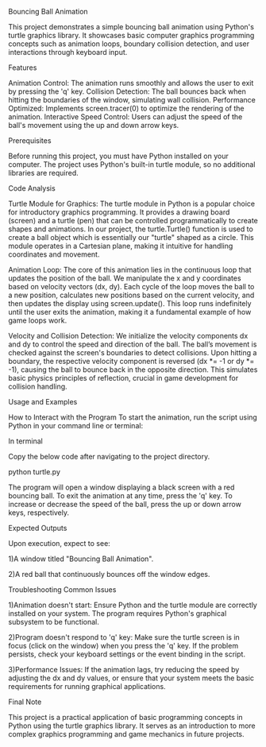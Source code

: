 Bouncing Ball Animation

This project demonstrates a simple bouncing ball animation using Python's turtle graphics library. It showcases basic computer graphics programming concepts such as animation loops, boundary collision detection, and user interactions through keyboard input.




Features

Animation Control: The animation runs smoothly and allows the user to exit by pressing the 'q' key.
Collision Detection: The ball bounces back when hitting the boundaries of the window, simulating wall collision.
Performance Optimized: Implements screen.tracer(0) to optimize the rendering of the animation.
Interactive Speed Control: Users can adjust the speed of the ball's movement using the up and down arrow keys.


Prerequisites

Before running this project, you must have Python installed on your computer. The project uses Python's built-in turtle module, so no additional libraries are required.




Code Analysis

Turtle Module for Graphics:
The turtle module in Python is a popular choice for introductory graphics programming. It provides a drawing board (screen) and a turtle (pen) that can be controlled programmatically to create shapes and animations. In our project, the turtle.Turtle() function is used to create a ball object which is essentially our "turtle" shaped as a circle. This module operates in a Cartesian plane, making it intuitive for handling coordinates and movement.

Animation Loop:
The core of this animation lies in the continuous loop that updates the position of the ball. We manipulate the x and y coordinates based on velocity vectors (dx, dy). Each cycle of the loop moves the ball to a new position, calculates new positions based on the current velocity, and then updates the display using screen.update(). This loop runs indefinitely until the user exits the animation, making it a fundamental example of how game loops work.

Velocity and Collision Detection:
We initialize the velocity components dx and dy to control the speed and direction of the ball. The ball’s movement is checked against the screen's boundaries to detect collisions. Upon hitting a boundary, the respective velocity component is reversed (dx *= -1 or dy *= -1), causing the ball to bounce back in the opposite direction. This simulates basic physics principles of reflection, crucial in game development for collision handling.




Usage and Examples

How to Interact with the Program
To start the animation, run the script using Python in your command line or terminal:

In terminal

Copy the below code after navigating to the project directory.

python turtle.py

The program will open a window displaying a black screen with a red bouncing ball. To exit the animation at any time, press the 'q' key. To increase or decrease the speed of the ball, press the up or down arrow keys, respectively.




Expected Outputs

Upon execution, expect to see:

1)A window titled "Bouncing Ball Animation".

2)A red ball that continuously bounces off the window edges.


Troubleshooting Common Issues

1)Animation doesn't start: Ensure Python and the turtle module are correctly installed on your system. The program requires Python's graphical subsystem to be functional.

2)Program doesn't respond to 'q' key: Make sure the turtle screen is in focus (click on the window) when you press the 'q' key. If the problem persists, check your keyboard settings or the event binding in the script.

3)Performance Issues: If the animation lags, try reducing the speed by adjusting the dx and dy values, or ensure that your system meets the basic requirements for running graphical applications.


Final Note

This project is a practical application of basic programming concepts in Python using the turtle graphics library. It serves as an introduction to more complex graphics programming and game mechanics in future projects.
